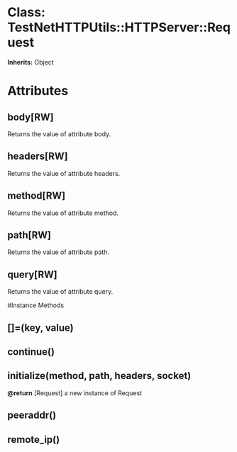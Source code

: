 # Class: TestNetHTTPUtils::HTTPServer::Request
**Inherits:** Object
    



# Attributes
## body[RW] [](#attribute-i-body)
Returns the value of attribute body.

## headers[RW] [](#attribute-i-headers)
Returns the value of attribute headers.

## method[RW] [](#attribute-i-method)
Returns the value of attribute method.

## path[RW] [](#attribute-i-path)
Returns the value of attribute path.

## query[RW] [](#attribute-i-query)
Returns the value of attribute query.


#Instance Methods
## [](key) [](#method-i-[])

## []=(key, value) [](#method-i-[]=)

## continue() [](#method-i-continue)

## initialize(method, path, headers, socket) [](#method-i-initialize)

**@return** [Request] a new instance of Request

## peeraddr() [](#method-i-peeraddr)

## remote_ip() [](#method-i-remote_ip)

